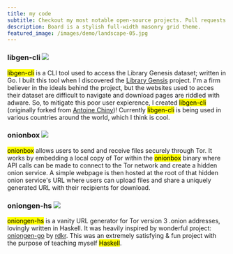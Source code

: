 ```yaml
---
title: my code 
subtitle: Checkout my most notable open-source projects. Pull requests and issues are welcome!
description: Board is a stylish full-width masonry grid theme.
featured_image: /images/demo/landscape-05.jpg
---
```


### libgen-cli [![](https://img.shields.io/github/stars/ciehanski/libgen-cli?style=social)](https://github.com/ciehanski/libgen-cli)
<mark>libgen-cli</mark> is a CLI tool used to access the Library Genesis dataset; written in Go. I built this tool when I discovered the [Library Gensis](https://en.wikipedia.org/wiki/Library_Genesis) project. I'm a firm believer in the ideals behind the project, but the websites used to acces their dataset are difficult to navigate and download pages are riddled with adware. So, to mitigate this poor user expierence, I created <mark>libgen-cli</mark> (originally forked from [Antoine Chiny](https://github.com/TonyChG/libgen-cli))! Currently <mark>libgen-cli</mark> is being used in various countries around the world, which I think is cool.

### onionbox [![](https://img.shields.io/github/stars/ciehanski/onionbox?style=social)](https://github.com/ciehanski/onionbox)
<mark>onionbox</mark> allows users to send and receive files securely through Tor. It works by embedding a local copy of Tor within the <mark>onionbox</mark> binary where API calls can be made to connect to the Tor network and create a hidden onion service. A simple webpage is then hosted at the root of that hidden onion service's URL where users can upload files and share a uniquely generated URL with their recipients for download. 

### oniongen-hs [![](https://img.shields.io/github/stars/ciehanski/oniongen-hs?style=social)](https://github.com/ciehanski/oniongen-hs)
<mark>oniongen-hs</mark> is a vanity URL generator for Tor version 3 .onion addresses, lovingly written in Haskell. It was heavily inspired by wonderful project: [oniongen-go](https://github.com/rdkr/oniongen-go) by [rdkr](https://github.com/rdkr). This was an extremely satisfying & fun project with the purpose of teaching myself <mark>Haskell</mark>.
